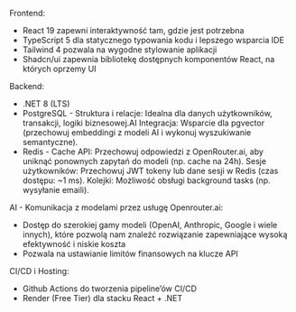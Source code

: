 Frontend:

- React 19 zapewni interaktywność tam, gdzie jest potrzebna
- TypeScript 5 dla statycznego typowania kodu i lepszego wsparcia IDE
- Tailwind 4 pozwala na wygodne stylowanie aplikacji
- Shadcn/ui zapewnia bibliotekę dostępnych komponentów React, na których oprzemy UI

Backend:

- .NET 8 (LTS)
- PostgreSQL - Struktura i relacje: Idealna dla danych użytkowników, transakcji, logiki biznesowej.AI Integracja: Wsparcie dla pgvector (przechowuj embeddingi z modeli AI i wykonuj wyszukiwanie semantyczne).
- Redis - Cache API: Przechowuj odpowiedzi z OpenRouter.ai, aby uniknąć ponownych zapytań do modeli (np. cache na 24h).
  Sesje użytkowników: Przechowuj JWT tokeny lub dane sesji w Redis (czas dostępu: ~1 ms).
  Kolejki: Możliwość obsługi background tasks (np. wysyłanie emaili).

AI - Komunikacja z modelami przez usługę Openrouter.ai:

- Dostęp do szerokiej gamy modeli (OpenAI, Anthropic, Google i wiele innych), które pozwolą nam znaleźć rozwiązanie zapewniające wysoką efektywność i niskie koszta
- Pozwala na ustawianie limitów finansowych na klucze API

CI/CD i Hosting:

- Github Actions do tworzenia pipeline’ów CI/CD
- Render (Free Tier) dla stacku React + .NET
